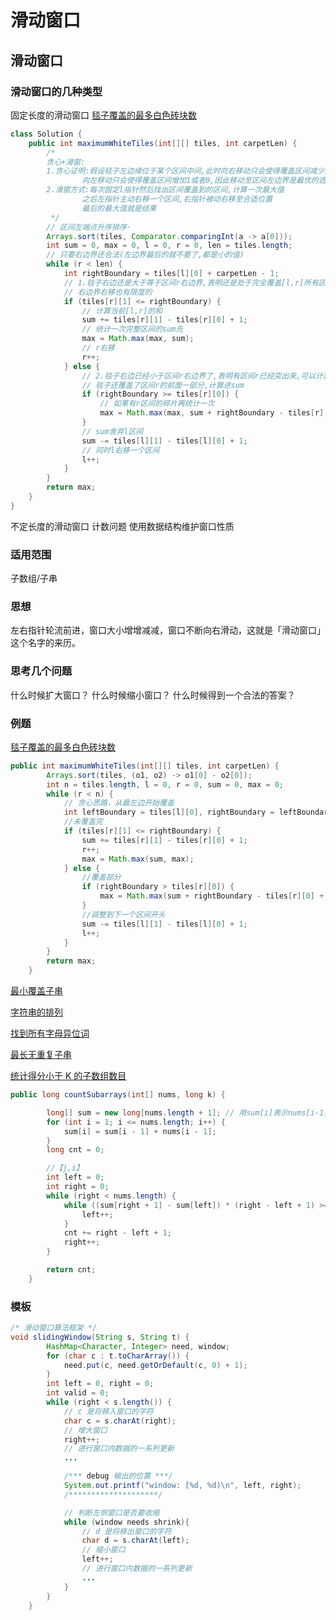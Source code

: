 
# 滑动窗口


## 滑动窗口

### 滑动窗口的几种类型
固定长度的滑动窗口
[毯子覆盖的最多白色砖块数](https://leetcode.cn/problems/maximum-white-tiles-covered-by-a-carpet/)
```java
class Solution {
    public int maximumWhiteTiles(int[][] tiles, int carpetLen) {
        /*
        贪心+滑窗:
        1.贪心证明:假设毯子左边缘位于某个区间中间,此时向右移动只会使得覆盖区间减少1或者0
                向左移动只会使得覆盖区间增加1或者0,因此移动至区间左边界是最优的选择
        2.滑窗方式:每次固定l指针然后找出区间覆盖到的区间,计算一次最大值
                之后左指针主动右移一个区间,右指针被动右移至合适位置
                最后的最大值就是结果
         */
        // 区间左端点升序排序·
        Arrays.sort(tiles, Comparator.comparingInt(a -> a[0]));
        int sum = 0, max = 0, l = 0, r = 0, len = tiles.length;
        // 只要右边界还合法(左边界最后的就不要了,都是小的值)
        while (r < len) {
            int rightBoundary = tiles[l][0] + carpetLen - 1;
            // 1.毯子右边还是大于等于区间r右边界,表明还是处于完全覆盖[l,r]所有区间->r继续右移
            // 右边界右移也有限度的
            if (tiles[r][1] <= rightBoundary) {
                // 计算当前[l,r]的和
                sum += tiles[r][1] - tiles[r][0] + 1;
                // 统计一次完整区间的sum先
                max = Math.max(max, sum);
                // r右移
                r++;
            } else {
                // 2.毯子右边已经小于区间r右边界了,表明有区间r已经突出来,可以计算以毯子左边在tiles[l][0]覆盖的瓷砖数
                // 毯子还覆盖了区间r的前面一部分,计算进sum
                if (rightBoundary >= tiles[r][0]) {
                    // 如果有r区间的碎片再统计一次
                    max = Math.max(max, sum + rightBoundary - tiles[r][0] + 1);
                }
                // sum舍弃l区间
                sum -= tiles[l][1] - tiles[l][0] + 1;
                // 同时l右移一个区间
                l++;
            }
        }
        return max;
    }
}
```
不定长度的滑动窗口
计数问题
使用数据结构维护窗口性质

### 适用范围
子数组/子串

### 思想
左右指针轮流前进，窗口大小增增减减，窗口不断向右滑动，这就是「滑动窗口」这个名字的来历。

### 思考几个问题
什么时候扩大窗口？
什么时候缩小窗口？
什么时候得到一个合法的答案？

### 例题
[毯子覆盖的最多白色砖块数](https://leetcode.cn/problems/maximum-white-tiles-covered-by-a-carpet/)
```java
public int maximumWhiteTiles(int[][] tiles, int carpetLen) {
        Arrays.sort(tiles, (o1, o2) -> o1[0] - o2[0]);
        int n = tiles.length, l = 0, r = 0, sum = 0, max = 0;
        while (r < n) {
            // 贪心思路，从最左边开始覆盖
            int leftBoundary = tiles[l][0], rightBoundary = leftBoundary + carpetLen - 1;
            //未覆盖完
            if (tiles[r][1] <= rightBoundary) {
                sum += tiles[r][1] - tiles[r][0] + 1;
                r++;
                max = Math.max(sum, max);
            } else {
                //覆盖部分
                if (rightBoundary > tiles[r][0]) {
                    max = Math.max(sum + rightBoundary - tiles[r][0] + 1, max);
                }
                //调整到下一个区间开头
                sum -= tiles[l][1] - tiles[l][0] + 1;
                l++;
            }
        }
        return max;
    }
 ```   
[最小覆盖子串](https://leetcode.cn/problems/minimum-window-substring/)

[字符串的排列](https://leetcode.cn/problems/permutation-in-string/)

[找到所有字母异位词](https://leetcode.cn/problems/find-all-anagrams-in-a-string/)

[最长无重复子串](https://leetcode.cn/problems/longest-substring-without-repeating-characters/)

[统计得分小于 K 的子数组数目](https://leetcode.cn/problems/count-subarrays-with-score-less-than-k/)
```java
public long countSubarrays(int[] nums, long k) {

        long[] sum = new long[nums.length + 1]; // 用sum[i]表示nums[i-1]前的前缀和，方便运算,前缀和一般用long，防止溢出
        for (int i = 1; i <= nums.length; i++) {
            sum[i] = sum[i - 1] + nums[i - 1];
        }
        long cnt = 0;

        //【j,i】
        int left = 0;
        int right = 0;
        while (right < nums.length) {
            while ((sum[right + 1] - sum[left]) * (right - left + 1) >= k) {
                left++;
            }
            cnt += right - left + 1;
            right++;
        }

        return cnt;
    }
```
### 模板
```java
/* 滑动窗口算法框架 */
void slidingWindow(String s, String t) {
        HashMap<Character, Integer> need, window;
        for (char c : t.toCharArray()) {
            need.put(c, need.getOrDefault(c, 0) + 1);
        }
        int left = 0, right = 0;
        int valid = 0;
        while (right < s.length()) {
            // c 是将移入窗口的字符
            char c = s.charAt(right);
            // 增大窗口
            right++;
            // 进行窗口内数据的一系列更新
            ...

            /*** debug 输出的位置 ***/
            System.out.printf("window: [%d, %d)\n", left, right);
            /********************/

            // 判断左侧窗口是否要收缩
            while (window needs shrink){
                // d 是将移出窗口的字符
                char d = s.charAt(left);
                // 缩小窗口
                left++;
                // 进行窗口内数据的一系列更新
                ...
            }
        }
    }
```
